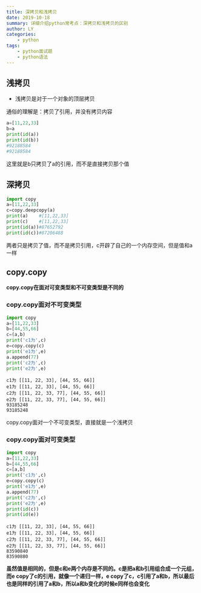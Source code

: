```yaml
---
title: 深拷贝和浅拷贝
date: 2019-10-18
summary: 详细介绍python常考点：深拷贝和浅拷贝的区别
author: LY
categories:
    - python
tags:
    - python面试题
    - python语法
---
```


## 浅拷贝

- 浅拷贝是对于一个对象的顶层拷贝

通俗的理解是：拷贝了引用，并没有拷贝内容

```python
a=[11,22,33]
b=a
print(id(a))
print(id(b))
#92188584
#92188584
```

这里就是b只拷贝了a的引用，而不是直接拷贝那个值

## 深拷贝

```python
import copy
a=[11,22,33]
c=copy.deepcopy(a)
print(a)	#[11,22,33]
print(c)	#[11,22,33]
print(id(a))#87652792
print(id(c))#87206488
```

两者只是拷贝了值，而不是拷贝引用，c开辟了自己的一个内存空间，但是值和a一样

## copy.copy

**copy.copy在面对可变类型和不可变类型是不同的**

### copy.copy面对不可变类型

```python
import copy
a=[11,22,33]
b=[44,55,66]
c=(a,b)
print('c1为',c)
e=copy.copy(c)
print('e1为',e)
a.append(77)
print('c2为',c)
print('e2为',e)
```

```
c1为 [[11, 22, 33], [44, 55, 66]]
e1为 [[11, 22, 33], [44, 55, 66]]
c2为 [[11, 22, 33, 77], [44, 55, 66]]
e2为 [[11, 22, 33, 77], [44, 55, 66]]
93185248
93185248
```

copy.copy面对一个不可变类型，直接就是一个浅拷贝

### copy.copy面对可变类型

```python
import copy
a=[11,22,33]
b=[44,55,66]
c=[a,b]
print('c1为',c)
e=copy.copy(c)
print('e1为',e)
a.append(77)
print('c2为',c)
print('e2为',e)
print(id(c))
print(id(e))
```

```
c1为 [[11, 22, 33], [44, 55, 66]]
e1为 [[11, 22, 33], [44, 55, 66]]
c2为 [[11, 22, 33, 77], [44, 55, 66]]
e2为 [[11, 22, 33, 77], [44, 55, 66]]
83590840
83590880
```

**虽然值是相同的，但是c和e两个内存是不同的。c是把a和b引用组合成一个元组，而e copy了c的引用，就像一个递归一样，e copy了c，c引用了a和b，所以最后也是同样的引用了a和b，所以a和b变化的时候e同样也会变化**

